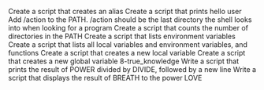Create a script that creates an alias
Create a script that prints hello user
Add /action to the PATH. /action should be the last directory the shell looks into when looking for a program
Create a script that counts the number of directories in the PATH
Create a script that lists environment variables
Create a script that lists all local variables and environment variables, and functions
Create a script that creates a new local variable
Create a script that creates a new global variable
8-true_knowledge
Write a script that prints the result of POWER divided by DIVIDE, followed by a new line
Write a script that displays the result of BREATH to the power LOVE
